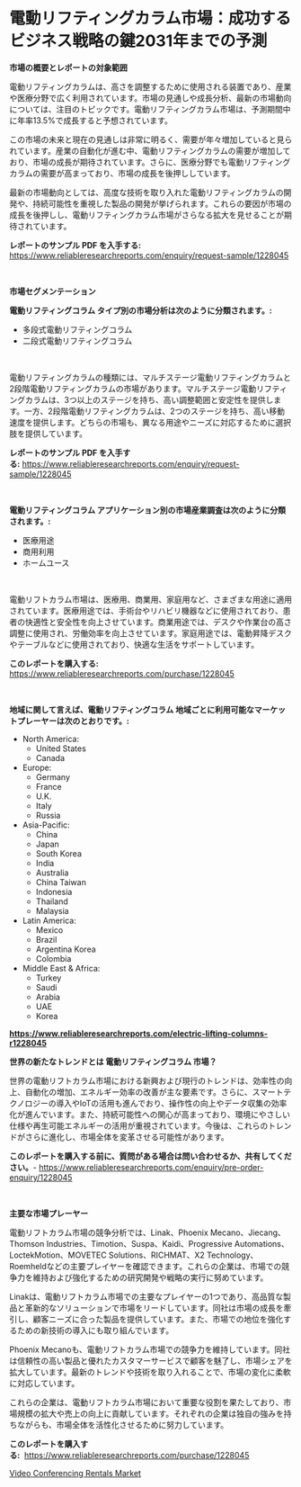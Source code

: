 <p><h1>電動リフティングカラム市場：成功するビジネス戦略の鍵2031年までの予測</h1></p><p><strong>市場の概要とレポートの対象範囲</strong></p>
<p><p>電動リフティングカラムは、高さを調整するために使用される装置であり、産業や医療分野で広く利用されています。市場の見通しや成長分析、最新の市場動向については、注目のトピックです。電動リフティングカラム市場は、予測期間中に年率13.5%で成長すると予想されています。</p><p>この市場の未来と現在の見通しは非常に明るく、需要が年々増加していると見られています。産業の自動化が進む中、電動リフティングカラムの需要が増加しており、市場の成長が期待されています。さらに、医療分野でも電動リフティングカラムの需要が高まっており、市場の成長を後押ししています。</p><p>最新の市場動向としては、高度な技術を取り入れた電動リフティングカラムの開発や、持続可能性を重視した製品の開発が挙げられます。これらの要因が市場の成長を後押しし、電動リフティングカラム市場がさらなる拡大を見せることが期待されています。</p></p>
<p><strong>レポートのサンプル PDF を入手する:</strong> <a href="https://www.reliableresearchreports.com/enquiry/request-sample/1228045">https://www.reliableresearchreports.com/enquiry/request-sample/1228045</a></p>
<p>&nbsp;</p>
<p><strong>市場セグメンテーション</strong></p>
<p><strong>電動リフティングコラム タイプ別の市場分析は次のように分類されます。:</strong></p>
<p><ul><li>多段式電動リフティングコラム</li><li>二段式電動リフティングコラム</li></ul></p>
<p>&nbsp;</p>
<p><p>電動リフティングカラムの種類には、マルチステージ電動リフティングカラムと2段階電動リフティングカラムの市場があります。マルチステージ電動リフティングカラムは、3つ以上のステージを持ち、高い調整範囲と安定性を提供します。一方、2段階電動リフティングカラムは、2つのステージを持ち、高い移動速度を提供します。どちらの市場も、異なる用途やニーズに対応するために選択肢を提供しています。</p></p>
<p><strong>レポートのサンプル PDF を入手する:</strong>&nbsp;<a href="https://www.reliableresearchreports.com/enquiry/request-sample/1228045">https://www.reliableresearchreports.com/enquiry/request-sample/1228045</a></p>
<p>&nbsp;</p>
<p><strong> 電動リフティングコラム アプリケーション別の市場産業調査は次のように分類されます。:</strong></p>
<p><ul><li>医療用途</li><li>商用利用</li><li>ホームユース</li></ul></p>
<p>&nbsp;</p>
<p><p>電動リフトカラム市場は、医療用、商業用、家庭用など、さまざまな用途に適用されています。医療用途では、手術台やリハビリ機器などに使用されており、患者の快適性と安全性を向上させています。商業用途では、デスクや作業台の高さ調整に使用され、労働効率を向上させています。家庭用途では、電動昇降デスクやテーブルなどに使用されており、快適な生活をサポートしています。</p></p>
<p><strong>このレポートを購入する:</strong>&nbsp; <a href="https://www.reliableresearchreports.com/purchase/1228045">https://www.reliableresearchreports.com/purchase/1228045</a></p>
<p>&nbsp;</p>
<p><strong>地域に関して言えば、電動リフティングコラム 地域ごとに利用可能なマーケットプレーヤーは次のとおりです。:</strong></p>
<p><ul>
    <li>
        North America:
        <ul>
            <li>United States</li>
            <li>Canada</li>
        </ul>
    </li>
    <li>
        Europe:
        <ul>
            <li>Germany</li>
            <li>France</li>
            <li>U.K.</li>
            <li>Italy</li>
            <li>Russia</li>
        </ul>
    </li>
    <li>
        Asia-Pacific:
        <ul>
            <li>China</li>
            <li>Japan</li>
            <li>South Korea</li>
            <li>India</li>
            <li>Australia</li>
            <li>China Taiwan</li>
            <li>Indonesia</li>
            <li>Thailand</li>
            <li>Malaysia</li>
        </ul>
    </li>
    <li>
        Latin America:
        <ul>
            <li>Mexico</li>
            <li>Brazil</li>
            <li>Argentina Korea</li>
            <li>Colombia</li>
        </ul>
    </li>
    <li>
        Middle East & Africa:
        <ul>
            <li>Turkey</li>
            <li>Saudi</li>
            <li>Arabia</li>
            <li>UAE</li>
            <li>Korea</li>
        </ul>
    </li>
    </ul></p>
<p><strong><a href="https://www.reliableresearchreports.com/electric-lifting-columns-r1228045">https://www.reliableresearchreports.com/electric-lifting-columns-r1228045</a></strong>&nbsp;</p>
<p><strong>世界の新たなトレンドとは 電動リフティングコラム 市場？</strong></p>
<p><p>世界の電動リフトカラム市場における新興および現行のトレンドは、効率性の向上、自動化の増加、エネルギー効率の改善が主な要素です。さらに、スマートテクノロジーの導入やIoTの活用も進んでおり、操作性の向上やデータ収集の効率化が進んでいます。また、持続可能性への関心が高まっており、環境にやさしい仕様や再生可能エネルギーの活用が重視されています。今後は、これらのトレンドがさらに進化し、市場全体を変革させる可能性があります。</p></p>
<p><strong>このレポートを購入する前に、質問がある場合は問い合わせるか、共有してください。</strong>- <a href="https://www.reliableresearchreports.com/enquiry/pre-order-enquiry/1228045">https://www.reliableresearchreports.com/enquiry/pre-order-enquiry/1228045</a></p>
<p>&nbsp;</p>
<p><strong>主要な市場プレーヤー</strong></p>
<p><p>電動リフトカラム市場の競争分析では、Linak、Phoenix Mecano、Jiecang、Thomson Industries、Timotion、Suspa、Kaidi、Progressive Automations、LoctekMotion、MOVETEC Solutions、RICHMAT、X2 Technology、Roemheldなどの主要プレイヤーを確認できます。これらの企業は、市場での競争力を維持および強化するための研究開発や戦略の実行に努めています。</p><p>Linakは、電動リフトカラム市場での主要なプレイヤーの1つであり、高品質な製品と革新的なソリューションで市場をリードしています。同社は市場の成長を牽引し、顧客ニーズに合った製品を提供しています。また、市場での地位を強化するための新技術の導入にも取り組んでいます。</p><p>Phoenix Mecanoも、電動リフトカラム市場での競争力を維持しています。同社は信頼性の高い製品と優れたカスタマーサービスで顧客を魅了し、市場シェアを拡大しています。最新のトレンドや技術を取り入れることで、市場の変化に柔軟に対応しています。</p><p>これらの企業は、電動リフトカラム市場において重要な役割を果たしており、市場規模の拡大や売上の向上に貢献しています。それぞれの企業は独自の強みを持ちながらも、市場全体を活性化させるために努力しています。</p></p>
<p><strong>このレポートを購入する:</strong>&nbsp;&nbsp;<a href="https://www.reliableresearchreports.com/purchase/1228045">https://www.reliableresearchreports.com/purchase/1228045</a></p>
<p><p><a href="https://github.com/ChiragRP21/Market-Research-Report-List-4/blob/main/video-conferencing-rentals-market.md">Video Conferencing Rentals Market</a></p></p>
